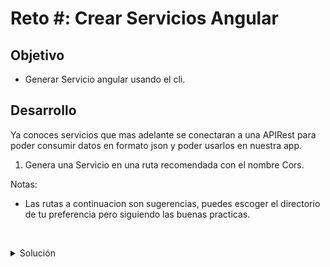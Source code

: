 # Reto #: Crear Servicios Angular

## Objetivo

- Generar Servicio angular usando el cli.

## Desarrollo

Ya conoces servicios que mas adelante se conectaran a una APIRest para poder consumir datos en formato json y poder usarlos en nuestra app.


1. Genera una Servicio en una ruta recomendada con el nombre Cors.

Notas: 
- Las rutas a continuacion son sugerencias, puedes escoger el directorio de tu preferencia pero siguiendo las buenas practicas.



    </br>

<details>
    <summary>Solución</summary>
    
  `ng generate service /core/services/cors/cors`

  
</details>


